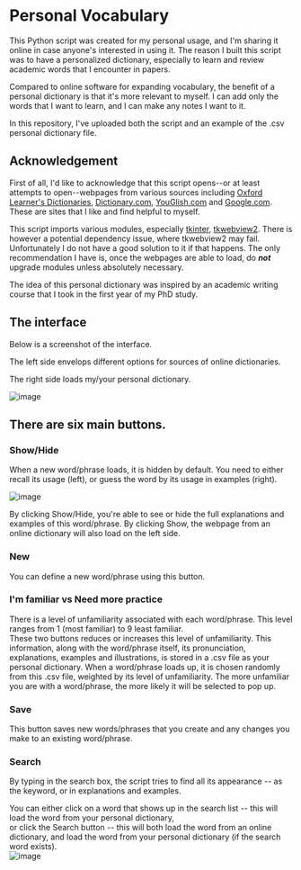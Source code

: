 # Personal Vocabulary

This Python script was created for my personal usage, and I'm sharing it online in case anyone's interested in using it. The reason I built this script was to have a personalized dictionary, especially to learn and review academic words that I encounter in papers. 

Compared to online software for expanding vocabulary, the benefit of a personal dictionary is that it's more relevant to myself. I can add only the words that I want to learn, and I can make any notes I want to it. 

In this repository, I've uploaded both the script and an example of the .csv personal dictionary file. 

## Acknowledgement
First of all, I'd like to acknowledge that this script opens--or at least attempts to open--webpages from various sources including [Oxford Learner's Dictionaries](https://www.oxfordlearnersdictionaries.com), [Dictionary.com](https://www.dictionary.com/), [YouGlish.com](https://youglish.com/) and [Google.com](https://www.google.com/). These are sites that I like and find helpful to myself. 

This script imports various modules, especially [tkinter](https://docs.python.org/3/library/tkinter.html), [tkwebview2](https://pypi.org/project/tkwebview2/). There is however a potential dependency issue, where tkwebview2 may fail. Unfortunately I do not have a good solution to it if that happens. The only recommendation I have is, once the webpages are able to load, do **_not_** upgrade modules unless absolutely necessary. 

The idea of this personal dictionary was inspired by an academic writing course that I took in the first year of my PhD study. 

## The interface
Below is a screenshot of the interface. 

The left side envelops different options for sources of online dictionaries. 

The right side loads my/your personal dictionary. 

![image](https://github.com/Xiaoxin-Chen-1994/PersonalVocabulary/assets/49115976/4ae90a9b-65f0-49df-b98b-760fce4df377)

## There are six main buttons. 
### Show/Hide
When a new word/phrase loads, it is hidden by default. You need to either recall its usage (left), or guess the word by its usage in examples (right). 

![image](https://github.com/Xiaoxin-Chen-1994/PersonalVocabulary/assets/49115976/921bd2ce-0caf-45ec-bb43-655c8db02c65)

By clicking Show/Hide, you're able to see or hide the full explanations and examples of this word/phrase. By clicking Show, the webpage from an online dictionary will also load on the left side. 

### New
You can define a new word/phrase using this button. 

### I'm familiar vs Need more practice
There is a level of unfamiliarity associated with each word/phrase. This level ranges from 1 (most familiar) to 9 least familiar.  
These two buttons reduces or increases this level of unfamiliarity. This information, along with the word/phrase itself, its pronunciation, explanations, examples and illustrations, is stored in a .csv file as your personal dictionary. 
When a word/phrase loads up, it is chosen randomly from this .csv file, weighted by its level of unfamiliarity. The more unfamiliar you are with a word/phrase, the more likely it will be selected to pop up. 

### Save
This button saves new words/phrases that you create and any changes you make to an existing word/phrase.

### Search
By typing in the search box, the script tries to find all its appearance -- as the keyword, or in explanations and examples. 

You can either click on a word that shows up in the search list -- this will load the word from your personal dictionary,  
or click the Search button -- this will both load the word from an online dictionary, and load the word from your personal dictionary (if the search word exists).  
![image](https://github.com/Xiaoxin-Chen-1994/PersonalVocabulary/assets/49115976/dbed405b-113a-46d4-af7c-56e12f9dbfa3)
